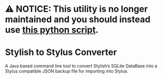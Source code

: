 # ⚠️︎ NOTICE: This utility is no longer maintained and you should instead use [this python script](https://gist.github.com/ExE-Boss/22baa3558972195d4edc3794d4f7ddb8).

Stylish to Stylus Converter
===========================

A Java based command line tool to convert Stylish’s SQLite DataBase into a Stylus compatible JSON backup file for importing into Stylus.
